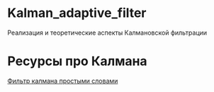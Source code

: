 # Kalman_adaptive_filter
 Реализация и теоретические аспекты Калмановской фильтрации

# Ресурсы про Калмана 

[Фильтр калмана простыми словами](https://mp-lab.ru/filtr_kalmana_dlya_nachinayushchih/)

